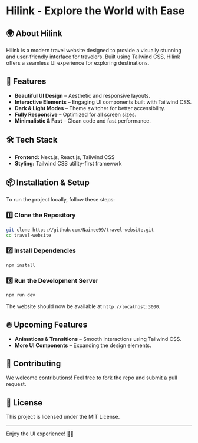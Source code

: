 # Hilink - Explore the World with Ease

## 🌍 About Hilink

Hilink is a modern travel website designed to provide a visually stunning and user-friendly interface for travelers. Built using Tailwind CSS, Hilink offers a seamless UI experience for exploring destinations.

## 🚀 Features

- **Beautiful UI Design** – Aesthetic and responsive layouts.
- **Interactive Elements** – Engaging UI components built with Tailwind CSS.
- **Dark & Light Modes** – Theme switcher for better accessibility.
- **Fully Responsive** – Optimized for all screen sizes.
- **Minimalistic & Fast** – Clean code and fast performance.

## 🛠️ Tech Stack

- **Frontend:** Next.js, React.js, Tailwind CSS
- **Styling:** Tailwind CSS utility-first framework

## 📦 Installation & Setup

To run the project locally, follow these steps:

### 1️⃣ Clone the Repository

```sh
git clone https://github.com/Nainee99/travel-website.git
cd travel-website
```

### 2️⃣ Install Dependencies

```sh
npm install
```

### 3️⃣ Run the Development Server

```sh
npm run dev
```

The website should now be available at `http://localhost:3000`.

## 🔥 Upcoming Features

- **Animations & Transitions** – Smooth interactions using Tailwind CSS.
- **More UI Components** – Expanding the design elements.

## 🤝 Contributing

We welcome contributions! Feel free to fork the repo and submit a pull request.

## 📜 License

This project is licensed under the MIT License.

---

Enjoy the UI experience! 🎨✨
